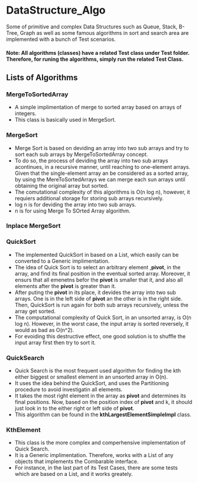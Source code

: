 # DataStructure_Algo
Some of primitive and complex Data Structures such as Queue, Stack, B-Tree, Graph as well as some famous algorithms in sort and search area are implemented with a bunch of Test scenarios.

#### Note: All algorithms (classes) have a related Test class under Test folder. Therefore, for runing the algorithms, simply run the related Test Class.

## Lists of Algorithms
### MergeToSortedArray
- A simple implimentation of merge to sorted array based on arrays of integers.
- This class is basically used in MergeSort.
### MergeSort
- Merge Sort is based on deviding an array into two sub arrays and try to sort each sub arrays by MergeToSortedArray concept. 
- To do so, the process of deviding the array into two sub arrays acontinues, in a recursive manner, until reaching to one-element arrays. Given that the single-element array an be considered as a sorted array, by using the MereToSortedArrays we can merge each sun arrays until obtaining the original array but sorted.
- The comutational complexity of this algorithms is O(n log n), however, it requiers additional storage for storing sub arrays recursively.
- log n is for deviding the array into two sub arrays.
- n is for using Merge To SOrted Array algorithm.
### Inplace MergeSort
### QuickSort
- The implemented QuickSort in based on a List<Integer>, which easily can be converted to a Generic implimentation.
- The idea of Quick Sort is to select an arbitrary element ,**pivot**, in the array, and find its final position in the eventual sorted array. Moreover, it ensurs that all emenetns befor the **pivot** is smaller that it, and also all elements after the **pivot** is greater than it.
- After puting the **pivot** in its place, it devides the array into two sub arrays. One is in the left side of **pivot** an the other is in the right side. Then, QuickSort is run again for both sub arrays recursively, unless the array get sorted.
- The computational complexity of Quick Sort, in an unsorted array, is O(n log n). However, in the worst case, the input array is sorted reversely, it would as bad as O(n^2).
- For evoiding this destructive effect, one good solution is to shuffle the input array first then try to sort it.
### QuickSearch
- Quick Search is the most frequent used algorithm for finding the kth either biggest or smallest element in an unsorted array in O(n).
- It uses the idea behind the QuickSort, and uses the Partitioning procedure to avoid investigatin all elements.
- It takes the most right element in the array as **pivot** and determines its final positions. Now, based on the position index of **pivot** and k, it should just look in to the either right or left side of **pivot**.
- This algorithm can be found in the **kthLargestElementSimpleImpl** class.
### KthElement
- This class is the more complex and comperhensive implementation of Quick Search.
- It is a Generic implimentation. Therefore, works with a List of any objects that implements the Combarable interface. 
- For instance, in the last part of its Test Cases, there are some tests which are based on a List<Students>, and it works greately.


